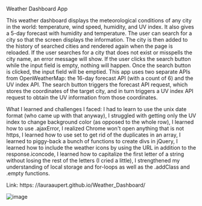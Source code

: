 Weather Dashboard App

This weather dashboard displays the meteorological conditions of any city in the world: temperature, wind speed, humidity, and UV index. It also gives a 5-day forecast with humidity and temperature. The user can search for a city so that the screen displays the information. The city is then added to the history of searched cities and rendered again when the page is reloaded. If the user searches for a city that does not exist or misspells the city name, an error message will show. If the user clicks the search button while the input field is empty, nothing will happen. Once the search button is clicked, the input field will be emptied. 
This app uses two separate APIs from OpenWeatherMap: the 16-day forecast API (with a count of 6) and the UV index API. The search button triggers the forecast API request, which stores the coordinates of the target city, and in turn triggers a UV index API request to obtain the UV information from those coordinates. 

What I learned and challenges I faced: I had to learn to use the unix date format (who came up with that anyway), I struggled with getting only the UV index to change background color (as opposed to the whole row), I learned how to use .ajaxError, I realized Chrome won't open anything that is not https, I learned how to use set to get rid of the duplicates in an array, I learned to piggy-back a bunch of functions to create divs in jQuery, I learned how to include the weather icons by using the URL in addition to the response.iconcode, I learned how to capitalize the first letter of a string without losing the rest of the letters (I cried a little), I strengthened my understanding of local storage and for-loops as well as the .addClass and .empty functions. 

Link: https: //lauraaupert.github.io/Weather_Dashboard/

![image](https://user-images.githubusercontent.com/73617474/102698406-f906a300-420a-11eb-9265-4e21a6c577ac.png)

